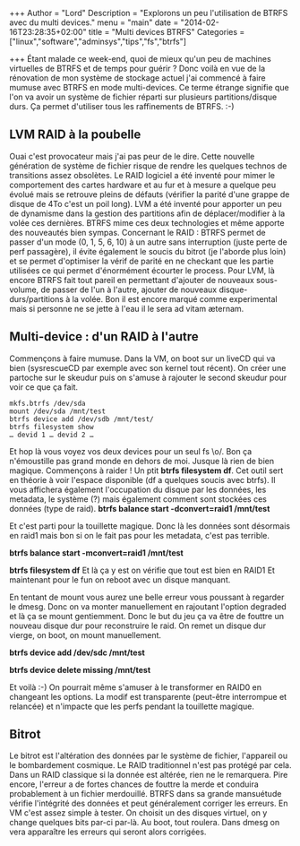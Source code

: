 +++
Author = "Lord"
Description = "Explorons un peu l'utilisation de BTRFS avec du multi devices."
menu = "main"
date = "2014-02-16T23:28:35+02:00"
title = "Multi devices BTRFS"
Categories = ["linux","software","adminsys","tips","fs","btrfs"]

+++
Étant malade ce week-end, quoi de mieux qu'un peu de machines virtuelles de BTRFS et de temps pour guérir ? Donc voilà en vue de la rénovation de mon système de stockage actuel j'ai commencé à faire mumuse avec BTRFS en mode multi-devices. Ce terme étrange signifie que l'on va avoir un système de fichier réparti sur plusieurs partitions/disque durs. Ça permet d'utiliser tous les raffinements de BTRFS. :-)

## LVM RAID à la poubelle
Ouai c'est provocateur mais j'ai pas peur de le dire. Cette nouvelle génération de système de fichier risque de rendre les quelques technos de transitions assez obsolètes. Le RAID logiciel a été inventé pour mimer le comportement des cartes hardware et au fur et à mesure a quelque peu évolué mais se retrouve pleins de défauts (vérifier la parité d'une grappe de disque de 4To c'est un poil long). LVM a été inventé pour apporter un peu de dynamisme dans la gestion des partitions afin de déplacer/modifier à la volée ces dernières. BTRFS mime ces deux technologies et même apporte des nouveautés bien sympas. Concernant le RAID : BTRFS permet de passer d'un mode (0, 1, 5, 6, 10) à un autre sans interruption (juste perte de perf passagère), il évite également le soucis du bitrot (je l'aborde plus loin) et se permet d'optimiser la vérif de parité en ne checkant que les partie utilisées ce qui permet d'énormément écourter le process. Pour LVM, là encore BTRFS fait tout pareil en permettant d'ajouter de nouveaux sous-volume, de passer de l'un à l'autre, ajouter de nouveaux disque-durs/partitions à la volée. Bon il est encore marqué comme experimental mais si personne ne se jette à l'eau il le sera ad vitam æternam.

## Multi-device : d'un RAID à l'autre
Commençons à faire mumuse. Dans la VM, on boot sur un liveCD qui va bien (sysrescueCD par exemple avec son kernel tout récent). On créer une partoche sur le skeudur puis on s'amuse à rajouter le second skeudur pour voir ce que ça fait.
```
mkfs.btrfs /dev/sda
mount /dev/sda /mnt/test
btrfs device add /dev/sdb /mnt/test/
btrfs filesystem show
… devid 1 … devid 2 …
```
Et hop là vous voyez vos deux devices pour un seul fs \o/. Bon ça n'émoustille pas grand monde en dehors de moi. Jusque là rien de bien magique. Commençons à raider ! Un ptit **btrfs filesystem df**.
Cet outil sert en théorie à voir l'espace disponible (df a quelques soucis avec btrfs). Il vous affichera également l'occupation du disque par les données, les metadata, le système (?) mais également comment sont stockées ces données (type de raid).
**btrfs balance start -dconvert=raid1 /mnt/test**

Et c'est parti pour la touillette magique. Donc là les données sont désormais en raid1 mais bon si on le fait pas pour les metadata, c'est pas terrible.

**btrfs balance start -mconvert=raid1 /mnt/test**

**btrfs filesystem df**
Et là ça y est on vérifie que tout est bien en RAID1
Et maintenant pour le fun on reboot avec un disque manquant.

En tentant de mount vous aurez une belle erreur vous poussant à regarder le dmesg. Donc on va monter manuellement en rajoutant l'option degraded et là ça se mount gentiemment. Donc le but du jeu ça va être de fouttre un nouveau disque dur pour reconstruire le raid. On remet un disque dur vierge, on boot, on mount manuellement.

**btrfs device add /dev/sdc /mnt/test**

**btrfs device delete missing /mnt/test**

Et voilà :-) On pourrait même s'amuser à le transformer en RAID0 en changeant les options. La modif est transparente (peut-être interrompue et relancée) et n'impacte que les perfs pendant la touillette magique.

## Bitrot
Le bitrot est l'altération des données par le système de fichier, l'appareil ou le bombardement cosmique. Le RAID traditionnel n'est pas protégé par cela. Dans un RAID classique si la donnée est altérée, rien ne le remarquera. Pire encore, l'erreur a de fortes chances de fouttre la merde et conduira probablement à un fichier merdouillé. BTRFS dans sa grande mansuétude vérifie l'intégrité des données et peut généralement corriger les erreurs. En VM c'est assez simple à tester. On choisit un des disques virtuel, on y change quelques bits par-ci par-là. Au boot, tout roulera. Dans dmesg on vera apparaître les erreurs qui seront alors corrigées.

